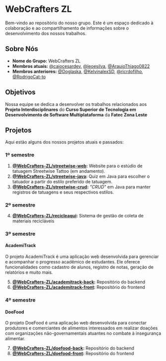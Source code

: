 # WebCrafters ZL

Bem-vindo ao repositório do nosso grupo. Este é um espaço dedicado à colaboração e ao compartilhamento de informações sobre o desenvolvimento dos nossos trabalhos.

## Sobre Nós

- **Nome do Grupo:** WebCrafters ZL
- **Membros atuais:** [@caiocesardev](https://www.github.com/caiocesardev), [@leoesilva](https://www.github.com/leoesilva), [@AraujoThiago0822](https://www.github.com/AraujoThiago0822)
- **Membros anteriores:** [@Doglaska](https://github.com/Doglaska), [@KelvinalexSD](https://github.com/KelvinalexSD), [@ricrdofilho](https://www.github.com/ricrdofilho), [@RodrigoCat-to](https://www.github.com/RodrigoCat-to)

## Objetivos

Nossa equipe se dedica a desenvolver os trabalhos relacionados aos **Projeto Interdisciplinares** do **Curso Superior de Tecnologia em Desenvolvimento de Software Multiplataforma** da **Fatec Zona Leste**

## Projetos

Aqui estão alguns dos nossos projetos atuais e passados:

### 1º semestre

1. **[@WebCrafters-ZL/streetwise-web](https://github.com/WebCrafters-ZL/streetwise-web):** Website para o estúdio de tatuagem Streetwise Tattoo (em andamento).
2. **[@WebCrafters-ZL/streetwise-java](https://github.com/WebCrafters-ZL/streetwise-java):** Quiz em Java para escolher o tatuador a partir do estilo preferido de tatuagem.
3. **[@WebCrafters-ZL/streetwise-crud](https://github.com/WebCrafters-ZL/streetwise-crud):** _"CRUD"_ em Java para manter registros de tatuagens e seus respectivos estilos.

### 2º semestre

4. **[@WebCrafters-ZL/recicleaqui](https://github.com/WebCrafters-ZL/recicleaqui):** Sistema de gestão de coleta de materiais recicláveis

### 3º semestre

#### AcademiTrack

O projeto AcademiTrack é uma aplicação web desenvolvida para gerenciar e acompanhar o progresso acadêmico de estudantes. Ele oferece funcionalidades como cadastro de alunos, registro de notas, geração de relatórios e muito mais.

5. **[@WebCrafters-ZL/academitrack-back](https://github.com/WebCrafters-ZL/academitrack-back):** Repositório do backend
6. **[@WebCrafters-ZL/academitrack-front](https://github.com/WebCrafters-ZL/academitrack-front):** Repositório do frontend

### 4º semestre

#### DoeFood

O projeto DoeFood é uma aplicação web desenvolvida para conectar produtores e comerciantes de alimentos interessados em realizar doações com organizações não-governamentais atuantes no combate à insegurança alimentar.

7. **[@WebCrafters-ZL/doefood-back](https://github.com/WebCrafters-ZL/doefood-back):** Repositório do backend
8. **[@WebCrafters-ZL/doefood-front](https://github.com/WebCrafters-ZL/doefood-front):** Repositório do frontend
